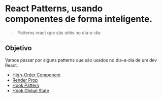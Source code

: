 # React Patterns, usando componentes de forma inteligente.

> Patterns react que são utéis no dia-a-dia

## Objetivo

Vamos passar por alguns patterns que são usados no dia-a-dia de um dev React.

- [High-Order Component]()
- [Render Prop]()
- [Hook Pattern]()
- [Hook Global State]()